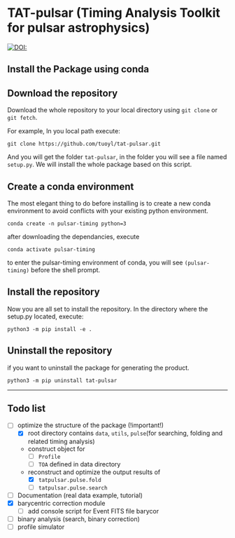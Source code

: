 # TAT-pulsar (Timing Analysis Toolkit for pulsar astrophysics)
[![DOI:<your number>](https://zenodo.org/badge/DOI/10.5281/zenodo.6784362.svg)](<https://zenodo.org/record/6784362#.Yr5jiC8RqrM>)

## Install the Package using conda

## Download the repository

Download the whole repository to your local directory using `git clone` or `git fetch`.

For example, In you local path execute:

```plaintext
git clone https://github.com/tuoyl/tat-pulsar.git
```

And you will get the folder `tat-pulsar`, in the folder you will see a file named `setup.py`. We will install the whole package based on this script.

## Create a conda environment

The most elegant thing to do before installing is to create a new conda environment to avoid conflicts with your existing python environment.

```plaintext
conda create -n pulsar-timing python=3
```

after downloading the dependancies, execute

```plaintext
conda activate pulsar-timing
```

to enter the pulsar-timing environment of conda, you will see `(pulsar-timing)` before the shell prompt.

## Install the repository

Now you are all set to install the repository. In the directory where the setup.py located, execute:

```
python3 -m pip install -e .
```

## Uninstall the repository

if you want to uninstall the package for generating the product.

```
python3 -m pip uninstall tat-pulsar
```

---
## Todo list
- [ ] optimize the structure of the package (!important!)
  - [x] root directory contains `data`, `utils`, `pulse`(for searching, folding and related timing analysis)
  - construct object for 
    - [ ] `Profile`
    - [ ] `TOA` defined in data directory
  - reconstruct and optimize the output results of
    - [x] `tatpulsar.pulse.fold` 
    - [ ] `tatpulsar.pulse.search`
- [ ] Documentation (real data example, tutorial)
- [x] barycentric correction module
    - [ ] add console script for Event FITS file barycor
- [ ] binary analysis (search, binary correction)
- [ ] profile simulator
